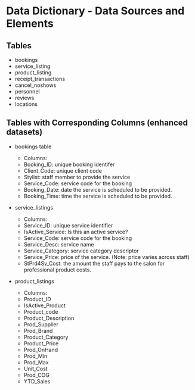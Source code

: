 # Data Dictionary - Data Sources and Elements

## Tables
- bookings
- service_listing
- product_listing
- receipt_transactions
- cancel_noshows
- personnel
- reviews
- locations

## Tables with Corresponding Columns (enhanced datasets)
* bookings table
    - Columns:
     - Booking_ID: unique booking identifer
     - Client_Code:	unique client code
     - Stylist: staff member to provide the service
     - Service_Code: service code for the booking
     - Booking_Date: date the service is scheduled to be provided.	
     - Booking_Time: time the service is scheduled to be provided.

* service_listings
    - Columns:
     - Service_ID: unique service identifier	
     - IsActive_Service: Is this an active service?	
     - Service_Code: service code for the booking	
     - Service_Desc: service name
     - Service_Category: service category descriptor	
     - Service_Price: price of the service. (Note: price varies across staff)
     - StPrd4Sv_Cost: the amount the staff pays to the salon for professional product costs.

* product_listings
    - Columns:
     - Product_ID
     - IsActive_Product	
     - Product_code	
     - Product_Description
     - Prod_Supplier
     - Prod_Brand	
     - Product_Category
     - Product_Price
     - Prod_OnHand
     - Prod_Min	
     - Prod_Max	
     - Unit_Cost
     - Prod_COG
     - YTD_Sales


